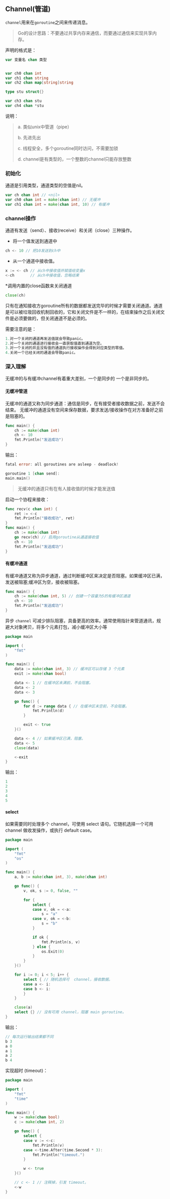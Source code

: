 ## Channel(管道)
`channel`用来在`goroutine`之间来传递消息。

> Go的设计思路：不要通过共享内存来通信，而要通过通信来实现共享内存。

声明的格式是：
```go
var 变量名 chan 类型
```

```go

var ch0 chan int
var ch1 chan string
var ch2 chan map[string]string

type stu struct{}

var ch3 chan stu
var ch4 chan *stu

```

说明：
> a. 类似unix中管道（pipe）
> 
> b. 先进先出
> 
> c. 线程安全，多个goroutine同时访问，不需要加锁
> 
> d. channel是有类型的，一个整数的channel只能存放整数

### 初始化

通道是引用类型，通道类型的空值是nil。

```go
var ch chan int // <nil>
var ch0 chan int = make(chan int) // 无缓冲
var ch1 chan int = make(chan int, 10) // 有缓冲
```

### channel操作
通道有发送（send）、接收(receive）和关闭（close）三种操作。

* 将一个值发送到通道中

```go
ch <- 10 // 把10发送到ch中
```
* 从一个通道中接收值。

```go
x := <- ch // 从ch中接收值并赋值给变量x
<-ch       // 从ch中接收值，忽略结果
```

*调用内置的close函数来关闭通道

```go
close(ch)
```
只有在通知接收方goroutine所有的数据都发送完毕的时候才需要关闭通道。通道是可以被垃圾回收机制回收的，它和关闭文件是不一样的，在结束操作之后关闭文件是必须要做的，但关闭通道不是必须的。

需要注意的是：
```go
1.对一个关闭的通道再发送值就会导致panic。
2.对一个关闭的通道进行接收会一直获取值直到通道为空。
3.对一个关闭的并且没有值的通道执行接收操作会得到对应类型的零值。
4.关闭一个已经关闭的通道会导致panic。
```


### 深入理解
无缓冲的与有缓冲channel有着重大差别，一个是同步的 一个是非同步的。

#### 无缓冲管道
无缓冲的通道又称为同步通道：通信是同步，在有接受者接收数据之前，发送不会结束。
无缓冲的通道没有空间来保存数据，要求发送/接收操作在对方准备好之前是阻塞的。

```go
func main() {
    ch := make(chan int)
    ch <- 10
    fmt.Println("发送成功")
}
```
输出：
```go
fatal error: all goroutines are asleep - deadlock!

goroutine 1 [chan send]:
main.main()
```

> 无缓冲的通道只有在有人接收值的时候才能发送值

启动一个协程来接收：
```go
func recv(c chan int) {
    ret := <-c
    fmt.Println("接收成功", ret)
}
func main() {
    ch := make(chan int)
    go recv(ch) // 启用goroutine从通道接收值
    ch <- 10
    fmt.Println("发送成功")
}
```

#### 有缓冲通道
有缓冲通道又称为异步通道，通过判断缓冲区来决定是否阻塞。如果缓冲区已满，发送被阻塞;缓冲区为空，接收被阻塞。

```go
func main() {
    ch := make(chan int, 5) // 创建一个容量为5的有缓冲区通道
    ch <- 10
    fmt.Println("发送成功")
}
```
异步 `channel` 可减少排队阻塞，具备更高的效率。通常使用指针来管道通讯，规避大对象拷贝，将多个元素打包，减小缓冲区大小等

```go
package main

import (
	"fmt"
)

func main() {
	data := make(chan int, 3) // 缓冲区可以存储 3 个元素
	exit := make(chan bool)

	data <- 1 // 在缓冲区未满前，不会阻塞。
	data <- 2
	data <- 3

	go func() {
		for d := range data { // 在缓冲区未空前，不会阻塞。
			fmt.Println(d)
		}

		exit <- true
	}()

	data <- 4 // 如果缓冲区已满，阻塞。
	data <- 5
	close(data)

	<-exit
}
```

输出：
```go
1
2
3
4
5
```

#### select
如果需要同时处理多个 channel，可使用 select 语句。它随机选择一个可用 channel 做收发操作，或执行 default case。

```go
package main

import (
	"fmt"
	"os"
)

func main() {
	a, b := make(chan int, 3), make(chan int)

	go func() {
		v, ok, s := 0, false, ""

		for {
			select {
			case v, ok = <-a:
				s = "a"
			case v, ok = <-b:
				s = "b"
			}

			if ok {
				fmt.Println(s, v)
			} else {
				os.Exit(0)
			}
		}
	}()

	for i := 0; i < 5; i++ {
		select { // 随机选择可  channel，接收数据。
		case a <- i:
		case b <- i:
		}
	}

	close(a)
	select {} // 没有可用 channel，阻塞 main goroutine。
}
```

输出：
```go
// 每次运行输出结果都不同
b 3
a 0
a 1
a 2
b 4
```

实现超时 (timeout)：

```go
package main

import (
	"fmt"
	"time"
)

func main() {
	w := make(chan bool)
	c := make(chan int, 2)

	go func() {
		select {
		case v := <-c:
			fmt.Println(v)
		case <-time.After(time.Second * 3):
			fmt.Println("timeout.")
		}

		w <- true
	}()

	// c <- 1 // 注释掉，引发 timeout。
	<-w
}
```